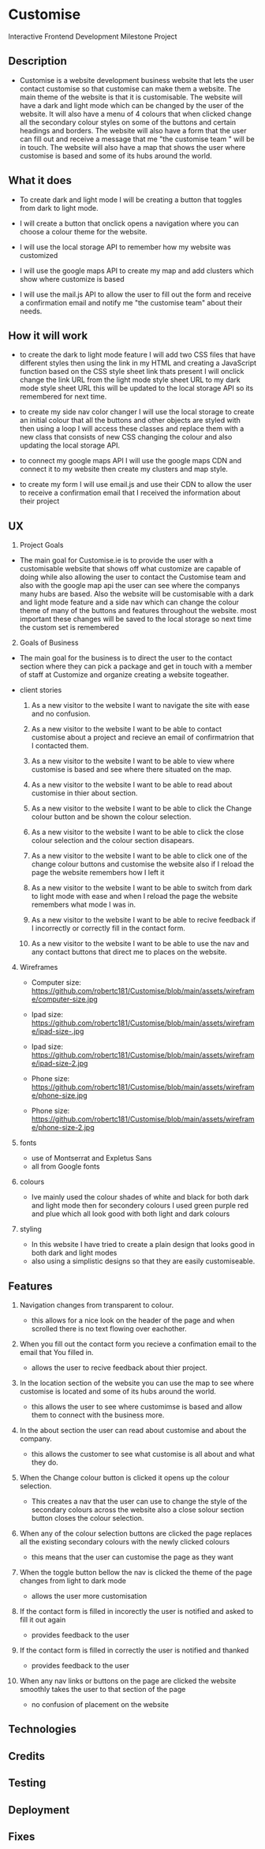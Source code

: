 # Customise

Interactive Frontend Development Milestone Project

## Description

* Customise is a website development business website that lets the user contact customise so that customise can make them a website. The main theme of the website is that it is customisable. The website will have a dark and light mode which can be changed by the user of the website. It will also have a menu of 4 colours that when clicked change all the secondary colour styles on some of the buttons and certain headings and borders. The website will also have a form that the user can fill out and receive a message that me "the customise team " will be in touch. The website will also have a map that shows the user where customise is based and some of its hubs around the world. 

## What it does

* To create dark and light mode I will be creating a button that toggles from dark to light mode.

* I will create a button that onclick opens a navigation where you can choose a colour theme for the website.

* I will use the local storage API to remember how my website was customized

* I will use the google maps API to create my map and add clusters which show where customize is based

* I will use the mail.js API to allow the user to fill out the form and receive a confirmation email and notify me "the customise team" about their needs.

## How it will work 

* to create the dark to light mode feature I will add two CSS files that have different styles then using the link in my HTML and creating a JavaScript function based on the CSS style sheet link thats present I will onclick change the link URL from the light mode style sheet URL to my dark mode style sheet URL this will be updated to the local storage API so its remembered for next time. 

* to create my side nav color changer I will use the local storage to create an initial colour that all the buttons and other objects are styled with then using a loop I will access these classes and replace them with a new class that consists of new CSS changing the colour and also updating the local storage API.

* to connect my google maps API I will use the google maps CDN and connect it to my website then create my clusters and map style.

* to create my form I will use email.js and use their CDN to allow the user to receive a confirmation email that I received the information about their project

## UX

1. Project Goals

* The main goal for Customise.ie is to provide the user with a customisable website that shows off what customize are capable of doing while also allowing the user to contact the Customise team and also with the google map api the user can see where the companys many hubs are based. Also the website will be customisable with a dark and light mode feature and a side nav which can change the colour theme of many of the buttons and features throughout the website. most important these changes will be saved to the local storage so next time the custom set is remembered 

2. Goals of Business

* The main goal for the business is to direct the user to the contact section where they can pick a package and get in touch with a member of staff at Customize and organize creating a website togeather. 

* client stories

    1. As a new visitor to the website I want to navigate the site with ease and no confusion.

    2. As a new visitor to the website I want to be able to contact customise about a project and recieve an email of confirmatrion that I contacted them.

    3. As a new visitor to the website I want to be able to view where customise is based and see where there situated on the map.

    4. As a new visitor to the website I want to be able to read about customise in thier about section.
    
    5. As a new visitor to the website I want to be able to click the Change colour button and be shown the colour selection.
    
    6. As a new visitor to the website I want to be able to click the close colour selection and the colour section disapears.
    
    7. As a new visitor to the website I want to be able to click one of the change colour buttons and customise the website also if I reload the page the website remembers how I left it 
    
    8. As a new visitor to the website I want to be able to  switch from dark to light mode with ease and when I reload the page the website remembers what mode I was in.
    
    9. As a new visitor to the website I want to be able to recive feedback if I incorrectly or correctly fill in the contact form.
    
    10. As a new visitor to the website I want to be able to use the nav and any contact buttons that direct me to places on the website.

4. Wireframes

    * Computer size: https://github.com/robertc181/Customise/blob/main/assets/wireframe/computer-size.jpg
    
    * Ipad size: https://github.com/robertc181/Customise/blob/main/assets/wireframe/ipad-size-.jpg
     
    * Ipad size: https://github.com/robertc181/Customise/blob/main/assets/wireframe/ipad-size-2.jpg
      
    * Phone size: https://github.com/robertc181/Customise/blob/main/assets/wireframe/phone-size.jpg
       
    * Phone size:  https://github.com/robertc181/Customise/blob/main/assets/wireframe/phone-size-2.jpg
    
5. fonts

    * use of Montserrat and Expletus Sans
    * all from Google fonts
    
6. colours

    * Ive mainly used the colour shades of white and black for both dark and light mode then for secondery colours I used green purple red and plue which all look good with both light and dark colours
    
7. styling

    * In this website I have tried to create a plain design that looks good in both dark and light modes
    * also using a simplistic designs so that they are easily customiseable.

## Features

1. Navigation changes from transparent to colour.
 
    * this allows for a nice look on the header of the page and when scrolled there is no text flowing over eachother.
    
2. When you fill out the contact form you recieve a confimation email to the email that You filled in.

    * allows the user to recive feedback about thier project.

3. In the location section of the website you can use the map to see where customise is located and some of its hubs around the world.

    * this allows the user to see where customimse is based and allow them to connect with the business more.

4. In the about section the user can read about customise and about the company. 

    * this allows the customer to see what customise is all about and what they do.

5. When the Change colour button is clicked it opens up the colour selection.

    * This creates a nav that the user can use to change the style of the secondary colours across the website also a close solour section button closes the colour selection.

6. When any of the colour selection buttons are clicked the page replaces all the existing secondary colours with the newly clicked colours

    * this means that the user can customise the page as they want 

7. When the toggle button bellow the nav is clicked the theme of the page changes from light to dark mode

    * allows the user more customisation

8. If the contact form is filled in incorectly the user is notified and asked to fill it out again  

    * provides feedback to the user

9. If the contact form is filled in correctly the user is notified and thanked 

    * provides feedback to the user
    
10. When any nav links or buttons on the page are clicked the website smoothly takes the user to that section of the page

    * no confusion of placement on the website 
    


## Technologies

## Credits

## Testing

## Deployment

## Fixes

